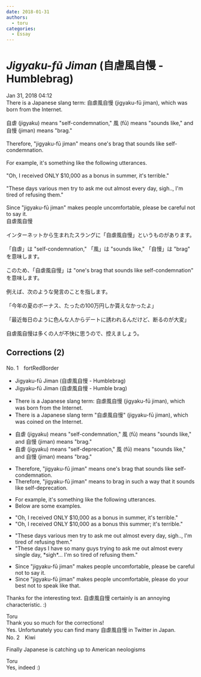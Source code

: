 ```yaml
---
date: 2018-01-31
authors:
  - toru
categories:
  - Essay
---
```


<h1 id="subject_show"><strong><em>Jigyaku-fū Jiman</strong></em> (自虐風自慢 - Humblebrag)</h1>
<div class="date">Jan 31, 2018 04:12</div>
<div id="post"><div id="body_show_ori">
There is a Japanese slang term: 自虐風自慢 (jigyaku-fū jiman), which was born from the Internet.<br/><br/>自虐 (jigyaku) means "self-condemnation," 風 (fū) means "sounds like," and 自慢 (jiman) means "brag."<br/><br/>Therefore, "jigyaku-fū jiman" means one's brag that sounds like self-condemnation.<br/><br/>For example, it's something like the following utterances.<br/><br/>"Oh, I received ONLY $10,000 as a bonus in summer, it's terrible."<br/><br/>"These days various men try to ask me out almost every day, sigh.., I'm tired of refusing them."<br/><br/>Since "jigyaku-fū jiman" makes people uncomfortable, please be careful not to say it.
</div></div>

<!-- more -->

<div id="post_ja"><div id="body_show_mo">
自虐風自慢<br/><br/>インターネットから生まれたスラングに「自虐風自慢」というものがあります。<br/><br/>「自虐」は "self-condemnation," 「風」は "sounds like," 「自慢」は "brag" を意味します。<br/><br/>このため、「自虐風自慢」は "one's brag that sounds like self-condemnation" を意味します。<br/><br/>例えば、次のような発言のことを指します。<br/><br/>「今年の夏のボーナス、たったの100万円しか貰えなかったよ」<br/><br/>「最近毎日のように色んな人からデートに誘われるんだけど、断るのが大変」<br/><br/>自虐風自慢は多くの人が不快に思うので、控えましょう。
</div></div>

## Corrections (2)
<div id="block"><div class="first_name"> No. 1　<span class="just_name">fortRedBorder</span></div><div id="block2">
<ul class="correction_field">
<li class="incorrect">Jigyaku-fū Jiman (自虐風自慢 - Humblebrag)</li>
<li class="corrected correct">
Jigyaku-fū Jiman (自虐風自慢 - Humble brag)
</li>
</ul>
<ul class="correction_field">
<li class="incorrect">There is a Japanese slang term: 自虐風自慢 (jigyaku-fū jiman), which was born from the Internet.</li>
<li class="corrected correct">
There is a Japanese slang term "自虐風自慢" (jigyaku-fū jiman), which was <span class="f_blue">coined on</span> the Internet.
</li>
</ul>
<ul class="correction_field">
<li class="incorrect">自虐 (jigyaku) means "self-condemnation," 風 (fū) means "sounds like," and 自慢 (jiman) means "brag."</li>
<li class="corrected correct">
自虐 (jigyaku) means "self-<span class="f_blue">deprecation</span>," 風 (fū) means "sounds like," and 自慢 (jiman) means "brag."
</li>
</ul>
<ul class="correction_field">
<li class="incorrect">Therefore, "jigyaku-fū jiman" means one's brag that sounds like self-condemnation.</li>
<li class="corrected correct">
Therefore, "jigyaku-fū jiman" means <span class="f_blue">to brag in such a way that it</span> sounds like self-<span class="f_blue">deprecation</span>.
</li>
</ul>
<ul class="correction_field">
<li class="incorrect">For example, it's something like the following utterances.</li>
<li class="corrected correct">
<span class="f_blue">Below are some examples</span>.
</li>
</ul>
<ul class="correction_field">
<li class="incorrect">"Oh, I received ONLY $10,000 as a bonus in summer, it's terrible."</li>
<li class="corrected correct">
"Oh, I received ONLY $10,000 as a bonus this summer<span class="f_blue">;</span> it's terrible."
</li>
</ul>
<ul class="correction_field">
<li class="incorrect">"These days various men try to ask me out almost every day, sigh.., I'm tired of refusing them."</li>
<li class="corrected correct">
"These days <span class="f_blue">I have so many guys</span> try<span class="f_blue">ing</span> to ask me out almost every <span class="f_blue">single </span>day, *sigh*... I'm <span class="f_blue">so </span>tired of refusing them."
</li>
</ul>
<ul class="correction_field">
<li class="incorrect">Since "jigyaku-fū jiman" makes people uncomfortable, please be careful not to say it.</li>
<li class="corrected correct">
Since "jigyaku-fū jiman" makes people uncomfortable, please <span class="f_blue">do your best not to speak like that</span>.
</li>
</ul>
<p class="comment_small">
 Thanks for the interesting text. 自虐風自慢 certainly is an annoying characteristic. :)
</p>

</div><div class="name"><span class="just_name">Toru</span><br>
Thank you so much for the corrections!<br/>Yes. Unfortunately you can find many 自虐風自慢 in Twitter in Japan.
</div>
</div>
<div id="block"><div class="first_name"> No. 2　<span class="just_name">Kiwi</span></div><div id="block2">
<p class="comment_small">
 Finally Japanese is catching up to American neologisms
</p>

</div><div class="name"><span class="just_name">Toru</span><br>
Yes, indeed :)
</div>
</div>
